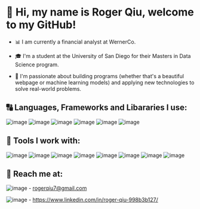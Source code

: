 # 👋 Hi, my name is Roger Qiu, welcome to my GitHub!

- 📊 I am currently a financial analyst at WernerCo. 

- 🎓 I'm a student at the University of San Diego for their Masters in Data Science program. 

- 🌉 I'm passionate about building programs (whether that's a beautiful webpage or machine learning models) and applying new technologies to solve real-world problems.

## 🔠 Languages, Frameworks and Libararies I use:

![image](https://user-images.githubusercontent.com/84350865/163717886-9a6d05c9-26c5-4c4a-9837-dd4176e3424d.png)
![image](https://user-images.githubusercontent.com/84350865/181329195-b4e14bd3-8267-46a2-a6c1-a50700c85991.png)
![image](https://user-images.githubusercontent.com/84350865/170844278-eafe2ddf-a899-4b32-93dc-e7f3d2151dca.png)
![image](https://user-images.githubusercontent.com/84350865/181329986-561c578a-7b03-41d2-a134-5a0090de1d20.png)
![image](https://user-images.githubusercontent.com/84350865/163717004-02cb52ff-fcb7-426c-8e54-248c1e01d9d6.png)
![image](https://user-images.githubusercontent.com/84350865/163716991-b75fdde8-d59d-425d-810e-4d25fbf84e24.png)


## 🧰 Tools I work with:

![image](https://user-images.githubusercontent.com/84350865/163717075-dc8faab7-055c-45dd-be90-075547f322b3.png)
![image](https://user-images.githubusercontent.com/84350865/181331163-00ffd81b-80f5-4e8e-b4a2-861ac4d8c2cd.png)
![image](https://user-images.githubusercontent.com/84350865/163717051-ac006c6c-8d52-4d3a-bfb3-0b728bf8a070.png)
![image](https://user-images.githubusercontent.com/84350865/163717061-eba9d04a-eff4-4773-ba20-195084e62135.png)
![image](https://user-images.githubusercontent.com/84350865/163717845-bcfe44fd-fd28-4fbc-985e-b63132860cb0.png)
![image](https://user-images.githubusercontent.com/84350865/163717831-65a5fdcb-04f5-437f-b1a9-29495de98ad8.png)
![image](https://user-images.githubusercontent.com/84350865/172000360-b26bec38-4564-4a87-96b2-50d1d1cdfb26.png)
![image](https://user-images.githubusercontent.com/84350865/177001822-cafe13cc-1cc8-4548-b9cd-02f35f5bf9c0.png)

##	📨 Reach me at: 

![image](https://user-images.githubusercontent.com/84350865/163717636-a2ef8a70-a7d0-48e7-abcf-42af609e3d3e.png) - rogerqiu7@gmail.com

![image](https://user-images.githubusercontent.com/84350865/163717672-321fca0c-822d-4496-9c47-ea81876659e7.png) - https://www.linkedin.com/in/roger-qiu-998b3b127/
